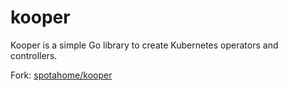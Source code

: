 # kooper
Kooper is a simple Go library to create Kubernetes operators and controllers. 

Fork: [spotahome/kooper](https://github.com/spotahome/kooper)
